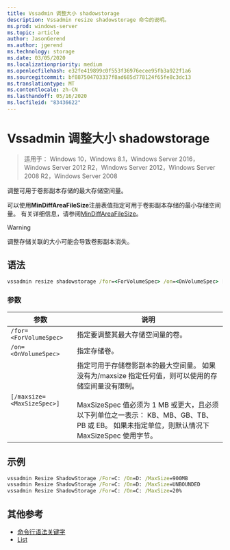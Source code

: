 ```yaml
---
title: Vssadmin 调整大小 shadowstorage
description: Vssadmin resize shadowstorage 命令的说明。
ms.prod: windows-server
ms.topic: article
author: JasonGerend
ms.author: jgerend
ms.technology: storage
ms.date: 03/05/2020
ms.localizationpriority: medium
ms.openlocfilehash: e32fe419899c0f553f36976ecee95fb3a922f1a6
ms.sourcegitcommit: bf887504703337f8ad685d778124f65fe8c3dc13
ms.translationtype: MT
ms.contentlocale: zh-CN
ms.lasthandoff: 05/16/2020
ms.locfileid: "83436622"
---
```

# <a name="vssadmin-resize-shadowstorage"></a>Vssadmin 调整大小 shadowstorage

> 适用于： Windows 10，Windows 8.1，Windows Server 2016，Windows Server 2012 R2，Windows Server 2012，Windows Server 2008 R2，Windows Server 2008

调整可用于卷影副本存储的最大存储空间量。

可以使用**MinDiffAreaFileSize**注册表值指定可用于卷影副本存储的最小存储空间量。 有关详细信息，请参阅[MinDiffAreaFileSize](https://docs.microsoft.com/windows/win32/backup/registry-keys-for-backup-and-restore#mindiffareafilesize)。

> [!WARNING]
> 调整存储关联的大小可能会导致卷影副本消失。

## <a name="syntax"></a>语法

```cmd
vssadmin resize shadowstorage /for=<ForVolumeSpec> /on=<OnVolumeSpec> [/maxsize=<MaxSizeSpec>]
```

### <a name="parameters"></a>参数

|参数|说明|
|---|---|
`/for=<ForVolumeSpec>`  | 指定要调整其最大存储空间量的卷。
`/on=<OnVolumeSpec>` | 指定存储卷。
`[/maxsize=<MaxSizeSpec>]` |  指定可用于存储卷影副本的最大空间量。 如果没有为/maxsize 指定任何值，则可以使用的存储空间量没有限制。  <br> <br> MaxSizeSpec 值必须为 1 MB 或更大，且必须以下列单位之一表示： KB、MB、GB、TB、PB 或 EB。 如果未指定单位，则默认情况下 MaxSizeSpec 使用字节。

## <a name="examples"></a>示例

```cmd
vssadmin Resize ShadowStorage /For=C: /On=D: /MaxSize=900MB
vssadmin Resize ShadowStorage /For=C: /On=D: /MaxSize=UNBOUNDED
vssadmin Resize ShadowStorage /For=C: /On=C: /MaxSize=20%
```

## <a name="additional-references"></a>其他参考

* [命令行语法关键字](https://docs.microsoft.com/windows-server/administration/windows-commands/command-line-syntax-key)
* [List](vssadmin.md)
